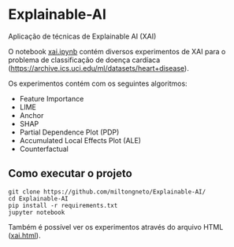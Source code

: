 # Explainable-AI
Aplicação de técnicas de Explainable AI (XAI)

O notebook [xai.ipynb](xai.ipynb) contém diversos experimentos de XAI para o problema de classificação de doença cardíaca (https://archive.ics.uci.edu/ml/datasets/heart+disease).

Os experimentos contém com os seguintes algoritmos:
- Feature Importance
- LIME
- Anchor
- SHAP
- Partial Dependence Plot (PDP)
- Accumulated Local Effects Plot (ALE)
- Counterfactual

## Como executar o projeto
```
git clone https://github.com/miltongneto/Explainable-AI/
cd Explainable-AI
pip install -r requirements.txt
jupyter notebook 
```

Também é possível ver os experimentos através do arquivo HTML ([xai.html](xai.html)).

